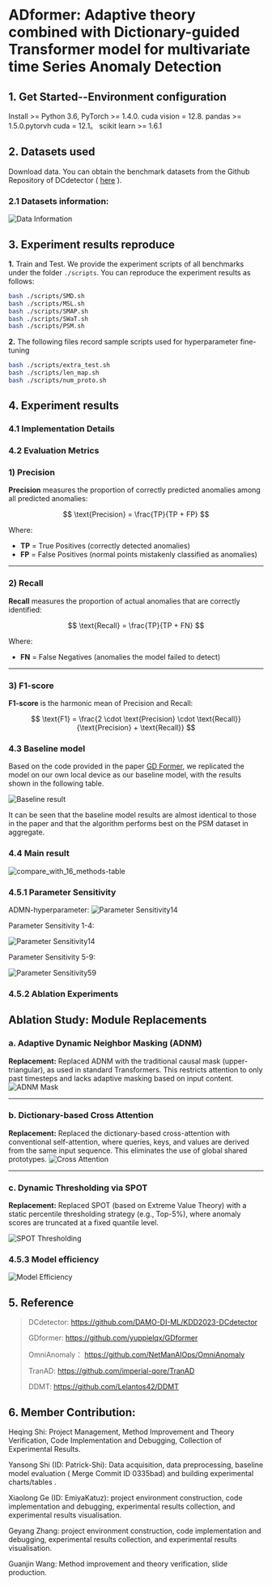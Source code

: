 # ADformer: Adaptive theory combined with Dictionary-guided Transformer model for multivariate time Series Anomaly Detection


## 1. Get Started--Environment configuration

 Install >= Python 3.6, PyTorch >= 1.4.0. cuda vision = 12.8. pandas >= 1.5.0.pytorvh cuda = 12.1。 scikit learn >= 1.6.1

## 2. Datasets used
  Download data. You can obtain the benchmark datasets from the Github Repository of DCdetector ( [here](https://drive.google.com/drive/folders/1RaIJQ8esoWuhyphhmMaH-VCDh-WIluRR) ).

### 2.1 Datasets information:

![Data Information](AD-Model/img/data-information.png)

## 3. Experiment results reproduce

**1.** Train and Test. We provide the experiment scripts of all benchmarks under the folder `./scripts`. You can reproduce the experiment results as follows:

```bash
bash ./scripts/SMD.sh
bash ./scripts/MSL.sh
bash ./scripts/SMAP.sh
bash ./scripts/SWaT.sh
bash ./scripts/PSM.sh
```
**2.** The following files record sample scripts used for hyperparameter fine-tuning

```bash
bash ./scripts/extra_test.sh
bash ./scripts/len_map.sh
bash ./scripts/num_proto.sh
```

## 4. Experiment results

### 4.1 Implementation Details



### 4.2 Evaluation Metrics

### 1) Precision

**Precision** measures the proportion of correctly predicted anomalies among all predicted anomalies:

$$
\text{Precision} = \frac{TP}{TP + FP}
$$

Where:
- **TP** = True Positives (correctly detected anomalies)
- **FP** = False Positives (normal points mistakenly classified as anomalies)

---

### 2) Recall

**Recall** measures the proportion of actual anomalies that are correctly identified:

$$
\text{Recall} = \frac{TP}{TP + FN}
$$

Where:
- **FN** = False Negatives (anomalies the model failed to detect)

---

### 3) F1-score

**F1-score** is the harmonic mean of Precision and Recall:

$$
\text{F1} = \frac{2 \cdot \text{Precision} \cdot \text{Recall}}{\text{Precision} + \text{Recall}}
$$


### 4.3 Baseline model

Based on the code provided in the paper [GD Former](https://arxiv.org/abs/2501.18196), we replicated the model on our own local device as our baseline model, with the results shown in the following table.

![Baseline result](AD-Model/img/difference.png)

It can be seen that the baseline model results are almost identical to those in the paper and that the algorithm performs best on the PSM dataset in aggregate.

### 4.4 Main result

![compare_with_16_methods-table](AD-Model/img/compare_with_16_methods-table.png)

### 4.5.1 Parameter Sensitivity
ADMN-hyperparameter:
![Parameter Sensitivity14](AD-Model/img/param_sensitivity_for1-4.png)


Parameter Sensitivity 1-4:

![Parameter Sensitivity14](AD-Model/img/param_sensitivity_for1-4.png)

Parameter Sensitivity 5-9:

![Parameter Sensitivity59](AD-Model/img/param_sensitivity_for5-9.png)

### 4.5.2 Ablation Experiments

## Ablation Study: Module Replacements

### a. Adaptive Dynamic Neighbor Masking (ADNM)
**Replacement:** Replaced ADNM with the traditional causal mask (upper-triangular), as used in standard Transformers. This restricts attention to only past timesteps and lacks adaptive masking based on input content.
![ADNM Mask](AD-Model/img/Trangle%20Mask%20vs.%20ADNM%20Mask.png)

---

### b. Dictionary-based Cross Attention
**Replacement:** 
Replaced the dictionary-based cross-attention with conventional self-attention, where queries, keys, and values are derived from the same input sequence. This eliminates the use of global shared prototypes.
![Cross Attention](AD-Model/img/Traditional-Trasformer%20Self-Attention%20vs.%20Dictionary-based%20cross-attention.png)


---

### c. Dynamic Thresholding via SPOT
**Replacement:** Replaced SPOT (based on Extreme Value Theory) with a static percentile thresholding strategy (e.g., Top-5%), where anomaly scores are truncated at a fixed quantile level.

![SPOT Thresholding](AD-Model/img/SPOT.png)

### 4.5.3 Model efficiency

![Model Efficiency](AD-Model/img/Model%20Efficiency%20Comparison.png)

## 5. Reference

> DCdetector: https://github.com/DAMO-DI-ML/KDD2023-DCdetector
> 
> GDformer: https://github.com/yuppielqx/GDformer
> 
> OmniAnomaly： https://github.com/NetManAIOps/OmniAnomaly
> 
> TranAD: https://github.com/imperial-qore/TranAD
> 
> DDMT: https://github.com/Lelantos42/DDMT

## 6. Member Contribution:

Heqing Shi: Project Management, Method Improvement and Theory Verification, Code Implementation and Debugging, Collection of Experimental Results.

Yansong Shi (ID: Patrick-Shi): Data acquisition, data preprocessing, baseline model evaluation ( Merge Commit ID 0335bad) and building experimental charts/tables .

Xiaolong Ge (ID: EmiyaKatuz): project environment construction, code implementation and debugging, experimental results collection, and experimental results visualisation.

Geyang Zhang: project environment construction, code implementation and debugging, experimental results collection, and experimental results visualisation.

Guanjin Wang: Method improvement and theory verification, slide production.
